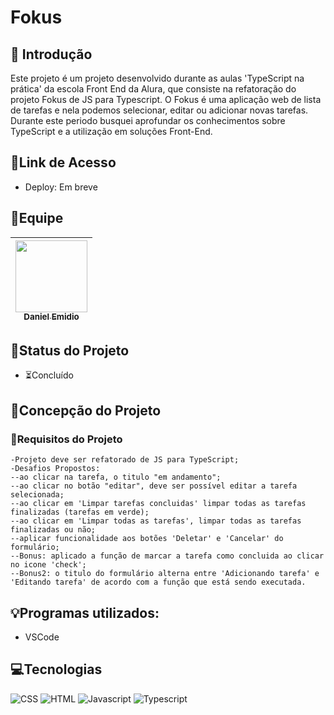 # Fokus

## 📖 Introdução

Este projeto é um projeto desenvolvido durante as aulas 'TypeScript na prática' da escola Front End da Alura, que consiste na refatoração do projeto Fokus de JS para Typescript.
O Fokus é uma aplicação web de lista de tarefas e nela podemos selecionar, editar ou adicionar novas tarefas.
Durante este periodo busquei aprofundar os conhecimentos sobre TypeScript e a utilização em soluções Front-End.

## 🔗Link de Acesso
- Deploy: Em breve

## 👥Equipe
| [<img src="https://avatars.githubusercontent.com/u/111311678?v=4" width=115><br><sub>Daniel Emidio</sub>](https://github.com/DanielEmidio1988) |
| :---: |

## 🧭Status do Projeto
- ⏳Concluído

## 📄Concepção do Projeto

### 📄Requisitos do Projeto

```
-Projeto deve ser refatorado de JS para TypeScript;
-Desafios Propostos: 
--ao clicar na tarefa, o titulo "em andamento";
--ao clicar no botão "editar", deve ser possível editar a tarefa selecionada;
--ao clicar em 'Limpar tarefas concluidas' limpar todas as tarefas finalizadas (tarefas em verde);
--ao clicar em 'Limpar todas as tarefas', limpar todas as tarefas finalizadas ou não;
--aplicar funcionalidade aos botões 'Deletar' e 'Cancelar' do formulário;
--Bonus: aplicado a função de marcar a tarefa como concluida ao clicar no icone 'check';
--Bonus2: o titulo do formulário alterna entre 'Adicionando tarefa' e 'Editando tarefa' de acordo com a função que está sendo executada.
```

## 💡Programas utilizados:
- VSCode

## 💻Tecnologias 

![CSS](https://img.shields.io/badge/CSS3-1572B6?style=for-the-badge&logo=css3&logoColor=white)
![HTML](https://img.shields.io/badge/HTML5-E34F26?style=for-the-badge&logo=html5&logoColor=white)
![Javascript](https://img.shields.io/badge/JavaScript-323330?style=for-the-badge&logo=javascript&logoColor=F7DF1E)
![Typescript](https://img.shields.io/badge/TypeScript-007ACC?style=for-the-badge&logo=typescript&logoColor=white)